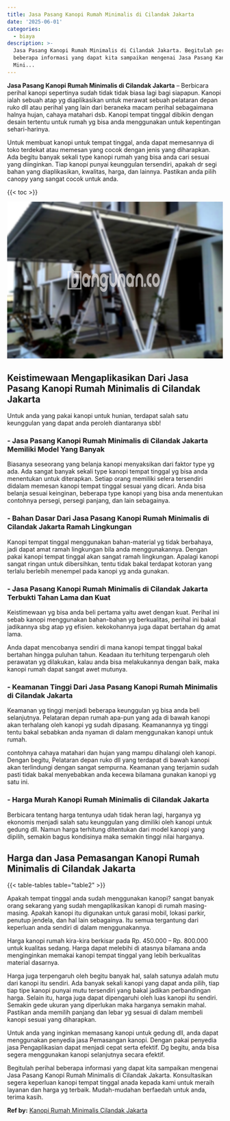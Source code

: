 ```yaml
---
title: Jasa Pasang Kanopi Rumah Minimalis di Cilandak Jakarta
date: '2025-06-01'
categories:
  - biaya
description: >-
  Jasa Pasang Kanopi Rumah Minimalis di Cilandak Jakarta. Begitulah perihal
  beberapa informasi yang dapat kita sampaikan mengenai Jasa Pasang Kanopi Rumah
  Mini...
---
```


**Jasa Pasang Kanopi Rumah Minimalis di Cilandak Jakarta** – Berbicara perihal kanopi sepertinya sudah tidak tidak biasa lagi bagi siapapun. Kanopi ialah sebuah atap yg diaplikasikan untuk merawat sebuah pelataran depan ruko dll atau perihal yang lain dari beraneka macam perihal sebagaimana halnya hujan, cahaya matahari dsb. Kanopi tempat tinggal dibikin dengan desain tertentu untuk rumah yg bisa anda menggunakan untuk kepentingan sehari-harinya.

Untuk membuat kanopi untuk tempat tinggal, anda dapat memesannya di toko terdekat atau memesan yang cocok dengan jenis yang diharapkan. Ada begitu banyak sekali type kanopi rumah yang bisa anda cari sesuai yang diinginkan. Tiap kanopi punyai keunggulan tersendiri, apakah dr segi bahan yang diaplikasikan, kwalitas, harga, dan lainnya. Pastikan anda pilih canopy yang sangat cocok untuk anda.

{{< toc >}}

![Jasa Pasang Kanopi Rumah Minimalis di Cilandak Jakarta](/images/harga-kanopi-minimalis-60.png)

## Keistimewaan Mengaplikasikan Dari Jasa Pasang Kanopi Rumah Minimalis di Cilandak Jakarta

Untuk anda yang pakai kanopi untuk hunian, terdapat salah satu keunggulan yang dapat anda peroleh diantaranya sbb!

### \- Jasa Pasang Kanopi Rumah Minimalis di Cilandak Jakarta Memiliki Model Yang Banyak

Biasanya seseorang yang belanja kanopi menyaksikan dari faktor type yg ada. Ada sangat banyak sekali type kanopi tempat tinggal yg bisa anda menentukan untuk diterapkan. Setiap orang memiliki selera tersendiri didalam memesan kanopi tempat tinggal sesuai yang dicari. Anda bisa belanja sesuai keinginan, beberapa type kanopi yang bisa anda menentukan contohnya persegi, persegi panjang, dan lain sebagainya.

### \- Bahan Dasar Dari Jasa Pasang Kanopi Rumah Minimalis di Cilandak Jakarta Ramah Lingkungan

Kanopi tempat tinggal menggunakan bahan-material yg tidak berbahaya, jadi dapat amat ramah lingkungan bila anda menggunakannya. Dengan pakai kanopi tempat tinggal akan sangat ramah lingkungan. Apalagi kanopi sangat ringan untuk dibersihkan, tentu tidak bakal terdapat kotoran yang terlalu berlebih menempel pada kanopi yg anda gunakan.

### \- Jasa Pasang Kanopi Rumah Minimalis di Cilandak Jakarta Terbukti Tahan Lama dan Kuat

Keistimewaan yg bisa anda beli pertama yaitu awet dengan kuat. Perihal ini sebab kanopi menggunakan bahan-bahan yg berkualitas, perihal ini bakal jadikannya sbg atap yg efisien. kekokohannya juga dapat bertahan dg amat lama.

Anda dapat mencobanya sendiri di mana kanopi tempat tinggal bakal bertahan hingga puluhan tahun. Keadaan itu terhitung terpengaruh oleh perawatan yg dilakukan, kalau anda bisa melakukannya dengan baik, maka kanopi rumah dapat sangat awet mutunya.

### \- Keamanan Tinggi Dari Jasa Pasang Kanopi Rumah Minimalis di Cilandak Jakarta

Keamanan yg tinggi menjadi beberapa keunggulan yg bisa anda beli selanjutnya. Pelataran depan rumah apa-pun yang ada di bawah kanopi akan terhalang oleh kanopi yg sudah dipasang. Keamanannya yg tinggi tentu bakal sebabkan anda nyaman di dalam menggunakan kanopi untuk rumah.

contohnya cahaya matahari dan hujan yang mampu dihalangi oleh kanopi. Dengan begitu, Pelataran depan ruko dll yang terdapat di bawah kanopi akan terlindungi dengan sangat sempurna. Keamanan yang terjamin sudah pasti tidak bakal menyebabkan anda kecewa bilamana gunakan kanopi yg satu ini.

### \- Harga Murah Kanopi Rumah Minimalis di Cilandak Jakarta

Berbicara tentang harga tentunya udah tidak heran lagi, harganya yg ekonomis menjadi salah satu keunggulan yang dimiliki oleh kanopi untuk gedung dll. Namun harga terhitung ditentukan dari model kanopi yang dipilih, semakin bagus kondisinya maka semakin tinggi nilai harganya.

## Harga dan Jasa Pemasangan Kanopi Rumah Minimalis di Cilandak Jakarta

{{< table-tables table="table2" >}}

Apakah tempat tinggal anda sudah menggunakan kanopi? sangat banyak orang sekarang yang sudah mengaplikasikan kanopi di rumah masing-masing. Apakah kanopi itu digunakan untuk garasi mobil, lokasi parkir, penutup jendela, dan hal lain sebagainya. Itu semua tergantung dari keperluan anda sendiri di dalam menggunakannya.

Harga kanopi rumah kira-kira berkisar pada Rp. 450.000 – Rp. 800.000 untuk kualitas sedang. Harga dapat melebihi di atasnya bilamana anda menginginkan memakai kanopi tempat tinggal yang lebih berkualitas material dasarnya.

Harga juga terpengaruh oleh begitu banyak hal, salah satunya adalah mutu dari kanopi itu sendiri. Ada banyak sekali kanopi yang dapat anda pilih, tiap tiap tipe kanopi punyai mutu tersendiri yang bakal jadikan perbandingan harga. Selain itu, harga juga dapat dipengaruhi oleh luas kanopi itu sendiri. Semakin gede ukuran yang diperlukan maka harganya semakin mahal. Pastikan anda memilih panjang dan lebar yg sesuai di dalam membeli kanopi sesuai yang diharapkan.

Untuk anda yang inginkan memasang kanopi untuk gedung dll, anda dapat menggunakan penyedia jasa Pemasangan kanopi. Dengan pakai penyedia jasa Pengaplikasian dapat menjadi cepat serta efektif. Dg begitu, anda bisa segera menggunakan kanopi selanjutnya secara efektif.

Begitulah perihal beberapa informasi yang dapat kita sampaikan mengenai Jasa Pasang Kanopi Rumah Minimalis di Cilandak Jakarta. Konsultasikan segera keperluan kanopi tempat tinggal anada kepada kami untuk meraih layanan dan harga yg terbaik. Mudah-mudahan berfaedah untuk anda, terima kasih.

**Ref by:**  [Kanopi Rumah Minimalis Cilandak Jakarta](https://id.wikipedia.org/wiki/Kanopi)
